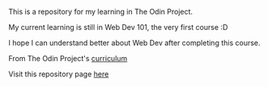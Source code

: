 This is a repository for my learning in The Odin Project.

My current learning is still in Web Dev 101, the very first course :D

I hope I can understand better about Web Dev after completing this course.

From The Odin Project's [curriculum](http://www.theodinproject.com/courses/web-development-101/lessons/html-css)

Visit this repository page [here](https://alrafikri.github.io/google-homepage-TOP/)